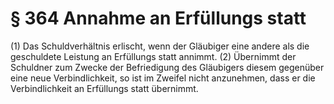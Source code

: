 # § 364 Annahme an Erfüllungs statt
(1) Das Schuldverhältnis erlischt, wenn der Gläubiger eine andere als die geschuldete Leistung an Erfüllungs statt annimmt.
(2) Übernimmt der Schuldner zum Zwecke der Befriedigung des Gläubigers diesem gegenüber eine neue Verbindlichkeit, so ist im Zweifel nicht anzunehmen, dass er die Verbindlichkeit an Erfüllungs statt übernimmt.
